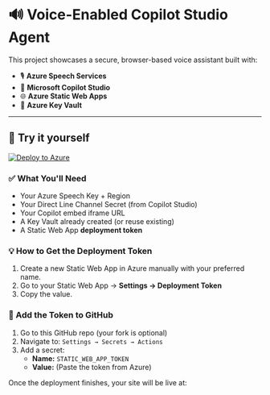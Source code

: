 # 🔊 Voice-Enabled Copilot Studio Agent

This project showcases a secure, browser-based voice assistant built with:

- 🎙️ **Azure Speech Services**
- 🤖 **Microsoft Copilot Studio**
- 🌐 **Azure Static Web Apps**
- 🔐 **Azure Key Vault**

---

## 🚀 Try it yourself

[![Deploy to Azure](https://aka.ms/deploytoazurebutton)](https://portal.azure.com/#create/Microsoft.Template/uri/https%3A%2F%2Fraw.githubusercontent.com%2Fgiridharchowhan%2FVoiceEnabledCopilotStudioAgent%2Fmain%2Fazuredeploy_blog_ready.json)

### ✅ What You'll Need
- Your Azure Speech Key + Region
- Your Direct Line Channel Secret (from Copilot Studio)
- Your Copilot embed iframe URL
- A Key Vault already created (or reuse existing)
- A Static Web App **deployment token**

### 💡 How to Get the Deployment Token
1. Create a new Static Web App in Azure manually with your preferred name.
2. Go to your Static Web App → **Settings → Deployment Token**
3. Copy the value.

### 🔐 Add the Token to GitHub
1. Go to this GitHub repo (your fork is optional)
2. Navigate to: `Settings → Secrets → Actions`
3. Add a secret:
   - **Name:** `STATIC_WEB_APP_TOKEN`
   - **Value:** (Paste the token from Azure)

Once the deployment finishes, your site will be live at:


